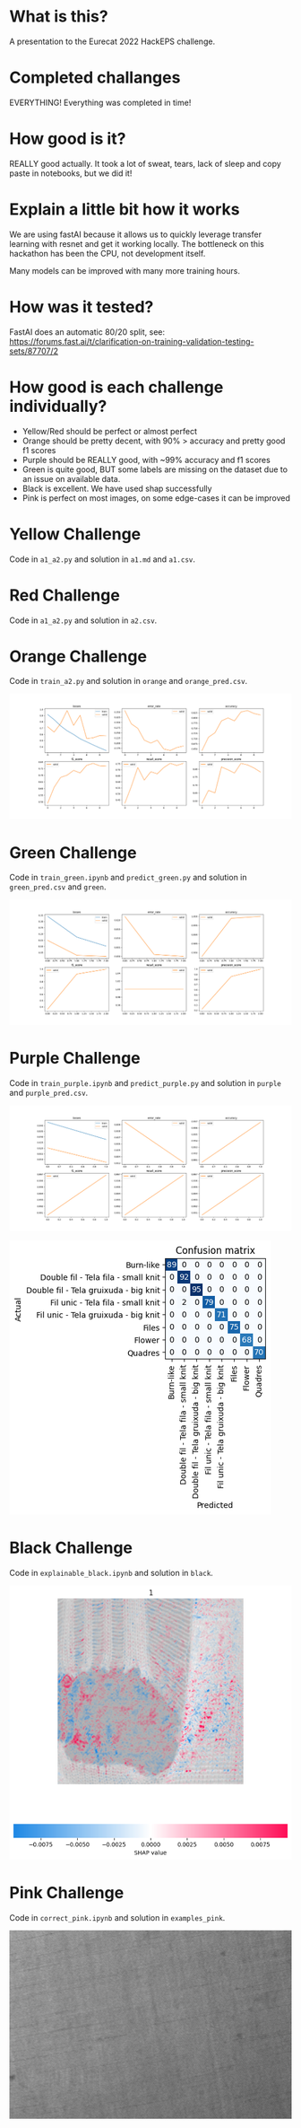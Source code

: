 # What is this?

A presentation to the Eurecat 2022 HackEPS challenge.

# Completed challanges

EVERYTHING! Everything was completed in time!

# How good is it?

REALLY good actually. It took a lot of sweat, tears, lack of sleep and copy paste in notebooks, but we did it!

# Explain a little bit how it works

We are using fastAI because it allows us to quickly leverage transfer learning with resnet and get it working locally. The bottleneck on this hackathon has been the CPU, not development itself.

Many models can be improved with many more training hours.

# How was it tested?

FastAI does an automatic 80/20 split, see: https://forums.fast.ai/t/clarification-on-training-validation-testing-sets/87707/2


# How good is each challenge individually?

- Yellow/Red should be perfect or almost perfect
- Orange should be pretty decent, with 90% > accuracy and pretty good f1 scores
- Purple should be REALLY good, with ~99% accuracy and f1 scores
- Green is quite good, BUT some labels are missing on the dataset due to an issue on available data.
- Black is excellent. We have used shap successfully
- Pink is perfect on most images, on some edge-cases it can be improved

# Yellow Challenge

Code in `a1_a2.py` and solution in `a1.md` and `a1.csv`.

# Red Challenge

Code in `a1_a2.py` and solution in `a2.csv`.

# Orange Challenge

Code in `train_a2.py` and solution in `orange` and `orange_pred.csv`.

![alt text](orange/metrics/holes.png)

# Green Challenge

Code in `train_green.ipynb` and `predict_green.py` and solution in `green_pred.csv` and `green`.

![alt text](green/metrics/hole.png)

# Purple Challenge

Code in `train_purple.ipynb` and `predict_purple.py` and solution in `purple` and `purple_pred.csv`.

![alt text](purple/metrics/precision_score.png)

![alt text](purple/metrics/confusion.png)

# Black Challenge

Code in `explainable_black.ipynb` and solution in `black`.


![alt text](black/holes/a_1.png)

# Pink Challenge

Code in `correct_pink.ipynb` and solution in `examples_pink`.


![alt text](examples_pink/old/c1r1e0n43-34.png)

